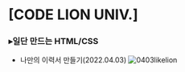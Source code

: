 # [CODE LION UNIV.] 
### ▸일단 만드는 HTML/CSS
*  나만의 이력서 만들기(2022.04.03)
![0403likelion](https://user-images.githubusercontent.com/87985590/161415723-0a40d80f-95bf-48ed-abb9-afde86592954.png)

